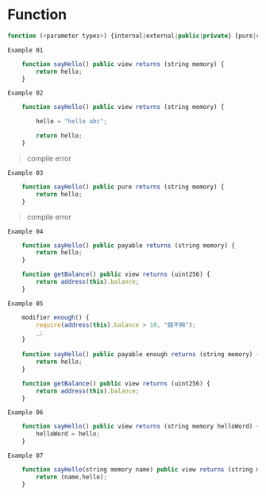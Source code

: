 # Function
```javascript
function (<parameter types>) {internal|external|public|private} [pure|constant|view|payable] [(modifiers)] [returns (<return types>)]
```

`Example 01`

```javascript
    function sayHello() public view returns (string memory) {
        return hello;
    }
```

`Example 02`

```javascript
    function sayHello() public view returns (string memory) {

        hello = "hello abc";

        return hello;
    }
```
> compile error

`Example 03`

```javascript
    function sayHello() public pure returns (string memory) {
        return hello;
    }
```
> compile error

`Example 04`

```javascript
    function sayHello() public payable returns (string memory) {
        return hello;
    }

    function getBalance() public view returns (uint256) {
        return address(this).balance;
    }
```

`Example 05`

```javascript
	modifier enough() {
		require(address(this).balance > 10, "錢不夠");
		_;
    }
    
    function sayHello() public payable enough returns (string memory) {
        return hello;
    }

    function getBalance() public view returns (uint256) {
        return address(this).balance;
    }
```

`Example 06`

```javascript
    function sayHello() public view returns (string memory helloWord) {
        helloWord = hello;
    }
```

`Example 07`

```javascript
    function sayHello(string memory name) public view returns (string memory, string memory) {
        return (name,hello);
    }
```

